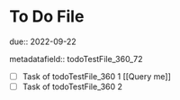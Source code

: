 # To Do File

due:: 2022-09-22

metadatafield:: todoTestFile_360\_72

- [ ] Task of todoTestFile_360 1 [[Query me]]
- [ ] Task of todoTestFile_360 2
